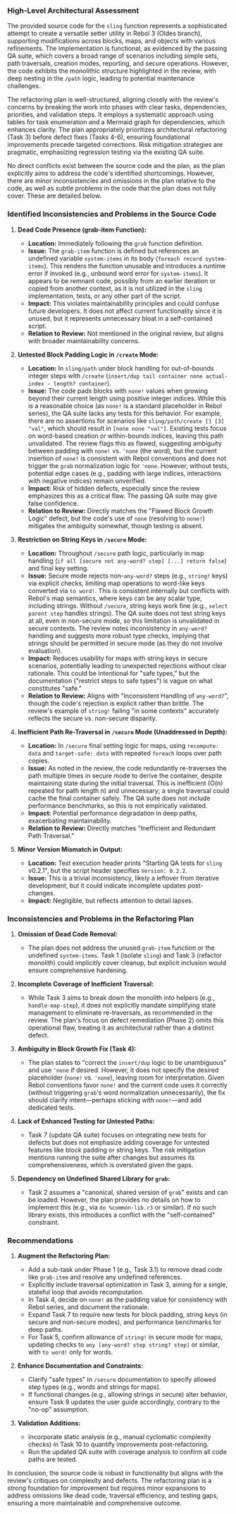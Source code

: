 ### High-Level Architectural Assessment

The provided source code for the `sling` function represents a sophisticated attempt to create a versatile setter utility in Rebol 3 (Oldes branch), supporting modifications across blocks, maps, and objects with various refinements. The implementation is functional, as evidenced by the passing QA suite, which covers a broad range of scenarios including simple sets, path traversals, creation modes, reporting, and secure operations. However, the code exhibits the monolithic structure highlighted in the review, with deep nesting in the `/path` logic, leading to potential maintenance challenges.

The refactoring plan is well-structured, aligning closely with the review's concerns by breaking the work into phases with clear tasks, dependencies, priorities, and validation steps. It employs a systematic approach using tables for task enumeration and a Mermaid graph for dependencies, which enhances clarity. The plan appropriately prioritizes architectural refactoring (Task 3) before defect fixes (Tasks 4-6), ensuring foundational improvements precede targeted corrections. Risk mitigation strategies are pragmatic, emphasizing regression testing via the existing QA suite.

No direct conflicts exist between the source code and the plan, as the plan explicitly aims to address the code's identified shortcomings. However, there are minor inconsistencies and omissions in the plan relative to the code, as well as subtle problems in the code that the plan does not fully cover. These are detailed below.

### Identified Inconsistencies and Problems in the Source Code

1. **Dead Code Presence (grab-item Function):**
   - **Location:** Immediately following the `grab` function definition.
   - **Issue:** The `grab-item` function is defined but references an undefined variable `system-items` in its body (`foreach record system-items`). This renders the function unusable and introduces a runtime error if invoked (e.g., unbound word error for `system-items`). It appears to be remnant code, possibly from an earlier iteration or copied from another context, as it is not utilized in the `sling` implementation, tests, or any other part of the script.
   - **Impact:** This violates maintainability principles and could confuse future developers. It does not affect current functionality since it is unused, but it represents unnecessary bloat in a self-contained script.
   - **Relation to Review:** Not mentioned in the original review, but aligns with broader maintainability concerns.

2. **Untested Block Padding Logic in `/create` Mode:**
   - **Location:** In `sling/path` under block handling for out-of-bounds integer steps with `/create` (`insert/dup tail container none actual-index - length? container`).
   - **Issue:** The code pads blocks with `none!` values when growing beyond their current length using positive integer indices. While this is a reasonable choice (as `none!` is a standard placeholder in Rebol series), the QA suite lacks any tests for this behavior. For example, there are no assertions for scenarios like `sling/path/create [] [3] "val"`, which should result in `[none none "val"]`. Existing tests focus on word-based creation or within-bounds indices, leaving this path unvalidated. The review flags this as flawed, suggesting ambiguity between padding with `none!` vs. `'none` (the word), but the current insertion of `none!` is consistent with Rebol conventions and does not trigger the `grab` normalization logic for `'none`. However, without tests, potential edge cases (e.g., padding with large indices, interactions with negative indices) remain unverified.
   - **Impact:** Risk of hidden defects, especially since the review emphasizes this as a critical flaw. The passing QA suite may give false confidence.
   - **Relation to Review:** Directly matches the "Flawed Block Growth Logic" defect, but the code's use of `none` (resolving to `none!`) mitigates the ambiguity somewhat, though testing is absent.

3. **Restriction on String Keys in `/secure` Mode:**
   - **Location:** Throughout `/secure` path logic, particularly in map handling (`if all [secure not any-word? step] [...] return false`) and final key setting.
   - **Issue:** Secure mode rejects non-`any-word?` steps (e.g., `string!` keys) via explicit checks, limiting map operations to word-like keys converted via `to word!`. This is consistent internally but conflicts with Rebol's map semantics, where keys can be any scalar type, including strings. Without `/secure`, string keys work fine (e.g., `select parent step` handles strings). The QA suite does not test string keys at all, even in non-secure mode, so this limitation is unvalidated in secure contexts. The review notes inconsistency in `any-word?` handling and suggests more robust type checks, implying that strings should be permitted in secure mode (as they do not involve evaluation).
   - **Impact:** Reduces usability for maps with string keys in secure scenarios, potentially leading to unexpected rejections without clear rationale. This could be intentional for "safe types," but the documentation ("restrict steps to safe types") is vague on what constitutes "safe."
   - **Relation to Review:** Aligns with "Inconsistent Handling of `any-word?`", though the code's rejection is explicit rather than brittle. The review's example of `string!` failing "in some contexts" accurately reflects the secure vs. non-secure disparity.

4. **Inefficient Path Re-Traversal in `/secure` Mode (Unaddressed in Depth):**
   - **Location:** In `/secure` final setting logic for maps, using `recompute: data` and `target-safe: data` with repeated `foreach` loops over path copies.
   - **Issue:** As noted in the review, the code redundantly re-traverses the path multiple times in secure mode to derive the container, despite maintaining state during the initial traversal. This is inefficient (O(n) repeated for path length n) and unnecessary; a single traversal could cache the final container safely. The QA suite does not include performance benchmarks, so this is not empirically validated.
   - **Impact:** Potential performance degradation in deep paths, exacerbating maintainability.
   - **Relation to Review:** Directly matches "Inefficient and Redundant Path Traversal."

5. **Minor Version Mismatch in Output:**
   - **Location:** Test execution header prints "Starting QA tests for `sling` v0.2.1", but the script header specifies `Version: 0.2.2`.
   - **Issue:** This is a trivial inconsistency, likely a leftover from iterative development, but it could indicate incomplete updates post-changes.
   - **Impact:** Negligible, but reflects attention to detail lapses.

### Inconsistencies and Problems in the Refactoring Plan

1. **Omission of Dead Code Removal:**
   - The plan does not address the unused `grab-item` function or the undefined `system-items`. Task 1 (isolate `sling`) and Task 3 (refactor monolith) could implicitly cover cleanup, but explicit inclusion would ensure comprehensive hardening.

2. **Incomplete Coverage of Inefficient Traversal:**
   - While Task 3 aims to break down the monolith into helpers (e.g., `handle-map-step`), it does not explicitly mandate simplifying state management to eliminate re-traversals, as recommended in the review. The plan's focus on defect remediation (Phase 2) omits this operational flaw, treating it as architectural rather than a distinct defect.

3. **Ambiguity in Block Growth Fix (Task 4):**
   - The plan states to "correct the `insert/dup` logic to be unambiguous" and use `'none` if desired. However, it does not specify the desired placeholder (`none!` vs. `'none`), leaving room for interpretation. Given Rebol conventions favor `none!` and the current code uses it correctly (without triggering `grab`'s word normalization unnecessarily), the fix should clarify intent—perhaps sticking with `none!`—and add dedicated tests.

4. **Lack of Enhanced Testing for Untested Paths:**
   - Task 7 (update QA suite) focuses on integrating new tests for defects but does not emphasize adding coverage for untested features like block padding or string keys. The risk mitigation mentions running the suite after changes but assumes its comprehensiveness, which is overstated given the gaps.

5. **Dependency on Undefined Shared Library for `grab`:**
   - Task 2 assumes a "canonical, shared version of `grab`" exists and can be loaded. However, the plan provides no details on how to implement this (e.g., via `do %common-lib.r3` or similar). If no such library exists, this introduces a conflict with the "self-contained" constraint.

### Recommendations

1. **Augment the Refactoring Plan:**
   - Add a sub-task under Phase 1 (e.g., Task 3.1) to remove dead code like `grab-item` and resolve any undefined references.
   - Explicitly include traversal optimization in Task 3, aiming for a single, stateful loop that avoids recomputation.
   - In Task 4, decide on `none!` as the padding value for consistency with Rebol series, and document the rationale.
   - Expand Task 7 to require new tests for block padding, string keys (in secure and non-secure modes), and performance benchmarks for deep paths.
   - For Task 5, confirm allowance of `string!` in secure mode for maps, updating checks to `any [any-word? step string? step]` or similar, with `to word!` only for words.

2. **Enhance Documentation and Constraints:**
   - Clarify "safe types" in `/secure` documentation to specify allowed step types (e.g., words and strings for maps).
   - If functional changes (e.g., allowing strings in secure) alter behavior, ensure Task 9 updates the user guide accordingly, contrary to the "no-op" assumption.

3. **Validation Additions:**
   - Incorporate static analysis (e.g., manual cyclomatic complexity checks) in Task 10 to quantify improvements post-refactoring.
   - Run the updated QA suite with coverage analysis to confirm all code paths are tested.

In conclusion, the source code is robust in functionality but aligns with the review's critiques on complexity and defects. The refactoring plan is a strong foundation for improvement but requires minor expansions to address omissions like dead code, traversal efficiency, and testing gaps, ensuring a more maintainable and comprehensive outcome.
